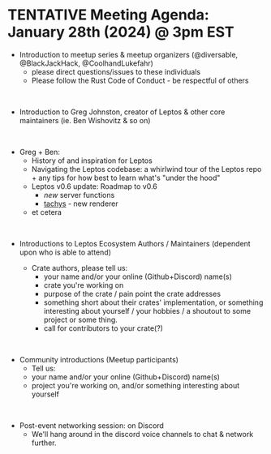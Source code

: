 # TENTATIVE Meeting Agenda: January 28th (2024) @ 3pm EST

- Introduction to meetup series & meetup organizers (@diversable, @BlackJackHack, @CoolhandLukefahr)
	- please direct questions/issues to these individuals
	- Please follow the Rust Code of Conduct - be respectful of others

<br/>

- Introduction to Greg Johnston, creator of Leptos & other core maintainers (ie. Ben Wishovitz & so on)

<br/>

- Greg + Ben:
	- History of and inspiration for Leptos
	- Navigating the Leptos codebase: a whirlwind tour of the Leptos repo + any tips for how best to learn what's "under the hood"
	- Leptos v0.6 update: Roadmap to v0.6
		- *new* server functions
		- [tachys](https://github.com/gbj/tachys) - new renderer
	- et cetera

<br/>

- Introductions to Leptos Ecosystem Authors / Maintainers (dependent upon who is able to attend)

	- Crate authors, please tell us:
		- your name and/or your online (Github+Discord) name(s)
		- crate you're working on
		- purpose of the crate / pain point the crate addresses
		- something short about their crates' implementation, or something interesting about yourself / your hobbies / a shoutout to some project or some thing.
		- call for contributors to your crate(?)

<br/>

- Community introductions (Meetup participants)
	- Tell us:
	- your name and/or your online (Github+Discord) name(s)
	- project you're working on, and/or something interesting about yourself

<br/>

- Post-event networking session: on Discord
	- We'll hang around in the discord voice channels to chat & network further.